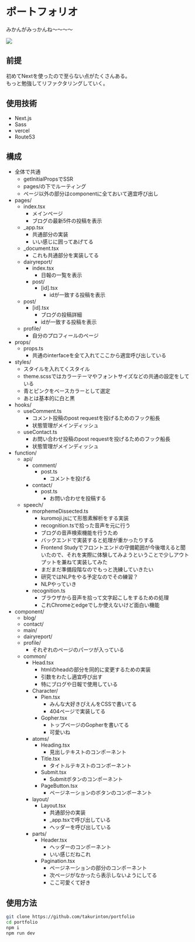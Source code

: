 # ポートフォリオ

みかんがみっかんね〜〜〜〜

![](https://github.com/takurinton/portfolio/blob/master/images/lightouse.png)

## 前提
初めてNextを使ったので至らない点がたくさんある。  
もっと勉強してリファクタリングしていく。

## 使用技術
- Next.js
- Sass
- vercel
- Route53

## 構成
- 全体で共通
  - getInitialPropsでSSR 
  - pages/の下でルーティング
  - ページ以外の部分はcomponentに全ておいて適宜呼び出し
- pages/
  - index.tsx 
    - メインページ
    - ブログの最新5件の投稿を表示
  - _app.tsx
    - 共通部分の実装
    - いい感じに囲ってあげてる
  - _document.tsx
    - これも共通部分を実装してる
  - dairyreport/
    - index.tsx
      - 日報の一覧を表示
    - post/
      - [id].tsx
        - idが一致する投稿を表示
  - post/ 
    - [id].tsx
      - ブログの投稿詳細
      - idが一致する投稿を表示
  - profile/
    - 自分のプロフィールのページ
- props/
  - props.ts
    - 共通のinterfaceを全て入れてここから適宜呼び出している
- styles/
  - スタイルを入れてくスタイル
  - theme.scssではカラーテーマやフォントサイズなどの共通の設定をしている
  - 青とピンクをベースカラーとして選定
  - あとは基本的に白と黒
- hooks/
  - useComment.ts
    - コメント投稿のpost requestを投げるためのフック船長
    - 状態管理がメインディッシュ
  - useContact.ts
    - お問い合わせ投稿のpost requestを投げるためのフック船長
    - 状態管理がメインディッシュ
- function/
  - api/
    - comment/
      - post.ts
        - コメントを投げる
    - contact/
      - post.ts
        - お問い合わせを投稿する
  - speech/
    - morphemeDissected.ts
      - kuromoji.jsにて形態素解析をする実装
      - recognition.tsで拾った音声を元に行う
      - ブログの音声検索機能を行うため
      - バックエンドで実装すると処理が重かったりする
      - Frontend Studyでフロントエンドの守備範囲が今後増えると聞いたので、それを実際に体験してみようということで少しアウトプットを兼ねて実装してみた
      - まだまだ準備段階なのでもっと洗練していきたい
      - 研究ではNLPをやる予定なのでその練習？
      - NLPやっていき
    - recognition.ts
      - ブラウザから音声を拾って文字起こしをするための処理
      - これChromeとedgeでしか使えないけど面白い機能
- component/
  - blog/
  - contact/
  - main/
  - dairyreport/
  - profile/
    - それぞれのページのパーツが入っている
  - common/
    - Head.tsx
      - htmlのheadの部分を同的に変更するための実装
      - 引数をわたし適宜呼び出す
      - 特にブログや日報で使用している
    - Character/
      - Pien.tsx
        - みんな大好きぴえんをCSSで書いてる
        - 404ページで実装してる
      - Gopher.tsx
        - トップページのGopherを書いてる
        - 可愛いね
    - atoms/
      - Heading.tsx
        - 見出しテキストのコンポーネント
      - Title.tsx
        - タイトルテキストのコンポーネント
      - Submit.tsx
        - Submitボタンのコンポーネント
      - PageButton.tsx
        - ページネーションのボタンのコンポーネント
    - layout/
      - Layout.tsx
        - 共通部分の実装
        - _app.tsxで呼び出している
        - ヘッダーを呼び出している
    - parts/
      - Header.tsx
        - ヘッダーのコンポーネント
        - いい感じだねこれ
      - Pagination.tsx
        - ページネーションの部分のコンポーネント
        - 次ページがなかったら表示しないようにしてる
        - ここ可愛くて好き

## 使用方法
```bash
git clone https://github.com/takurinton/portfolio
cd portfolio
npm i
npm run dev
```